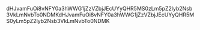 dHJvamFuOi8vNFY0a3hWWG1jZzVZbjJEcUYyQHR5MS0zLm5pZ2lyb2Nsb3VkLmNvbTo0NDMKdHJvamFuOi8vNFY0a3hWWG1jZzVZbjJEcUYyQHR5MS0yLm5pZ2lyb2Nsb3VkLmNvbTo0NDMK